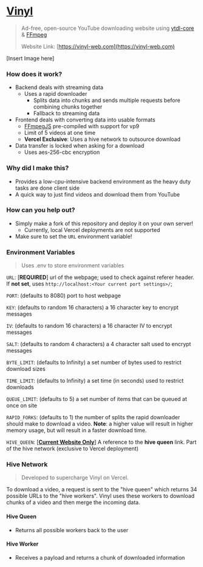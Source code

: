 # [Vinyl](https://vinyl-web.com)

> Ad-free, open-source YouTube downloading website using [ytdl-core](https://github.com/fent/node-ytdl-core) & [FFmpeg](https://ffmpeg.org/)
>
> Website Link: [https://vinyl-web.com](https://vinyl-web.com)

[Insert Image here]

### How does it work?

+ Backend deals with streaming data
  + Uses a rapid downloader
    + Splits data into chunks and sends multiple requests before combining chunks together
    + Fallback to streaming data
+ Frontend deals with converting data into usable formats
  + [FFmpegJS](https://github.com/Kagami/ffmpeg.js/) pre-compiled with support for vp9
  + Limit of 5 videos at one time
  + **Vercel Exclusive**: Uses a hive network to outsource download
+ Data transfer is locked when asking for a download
  + Uses aes-256-cbc encryption

### Why did I make this?

+ Provides a low-cpu-intensive backend environment as the heavy duty tasks are done client side
+ A quick way to just find videos and download them from YouTube

### How can you help out?

+ Simply make a fork of this repository and deploy it on your own server!
  + Currently, local Vercel deployments are not supported
+ Make sure to set the `URL` environment variable!

### Environment Variables

> Uses .env to store environment variables

`URL`: [**REQUIRED**] url of the webpage; used to check against referer header. If **not set**, uses `http://localhost:<Your current port settings>/`;

`PORT`: (defaults to 8080) port to host webpage

`KEY`: (defaults to random 16 characters) a 16 character key to encrypt messages

`IV`: (defaults to random 16 characters) a 16 character IV to encrypt messages

`SALT`: (defaults to random 4 characters) a 4 character salt used to encrypt messages

`BYTE_LIMIT`: (defaults to Infinity) a set number of bytes used to restrict download sizes

`TIME_LIMIT`: (defaults to Infinity) a set time (in seconds) used to restrict downloads

`QUEUE_LIMIT`: (defaults to 5) a set number of items that can be queued at once on site

`RAPID_FORKS`: (defaults to 1) the number of splits the rapid downloader should make to download a video. **Note**: a higher value will result in higher memory usage, but will result in a faster download time.

`HIVE_QUEEN`: [**[Current Website Only](https://vinyl-web.com)**] A reference to the **hive queen** link. Part of the hive network (exclusive to Vercel deployment)

### Hive Network

> Developed to supercharge Vinyl on Vercel.

To download a video, a request is sent to the "hive queen" which returns 34 possible URLs to the "hive workers". Vinyl uses these workers to download chunks of a video and then merge the incoming data.

#### Hive Queen

+ Returns all possible workers back to the user

#### Hive Worker
+ Receives a payload and returns a chunk of downloaded information